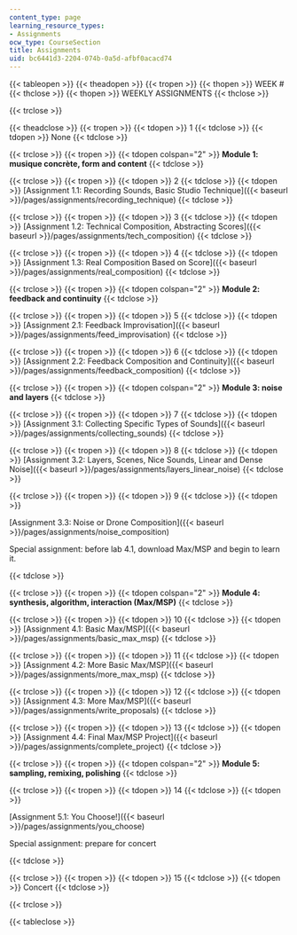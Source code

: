 ```yaml
---
content_type: page
learning_resource_types:
- Assignments
ocw_type: CourseSection
title: Assignments
uid: bc6441d3-2204-074b-0a5d-afbf0acacd74
---
```


{{< tableopen >}}
{{< theadopen >}}
{{< tropen >}}
{{< thopen >}}
WEEK #
{{< thclose >}}
{{< thopen >}}
WEEKLY ASSIGNMENTS
{{< thclose >}}

{{< trclose >}}

{{< theadclose >}}
{{< tropen >}}
{{< tdopen >}}
1
{{< tdclose >}}
{{< tdopen >}}
None
{{< tdclose >}}

{{< trclose >}}
{{< tropen >}}
{{< tdopen colspan="2" >}}
**Module 1: musique concrète, form and content**
{{< tdclose >}}

{{< trclose >}}
{{< tropen >}}
{{< tdopen >}}
2
{{< tdclose >}}
{{< tdopen >}}
[Assignment 1.1: Recording Sounds, Basic Studio Technique]({{< baseurl >}}/pages/assignments/recording_technique)
{{< tdclose >}}

{{< trclose >}}
{{< tropen >}}
{{< tdopen >}}
3
{{< tdclose >}}
{{< tdopen >}}
[Assignment 1.2: Technical Composition, Abstracting Scores]({{< baseurl >}}/pages/assignments/tech_composition)
{{< tdclose >}}

{{< trclose >}}
{{< tropen >}}
{{< tdopen >}}
4
{{< tdclose >}}
{{< tdopen >}}
[Assignment 1.3: Real Composition Based on Score]({{< baseurl >}}/pages/assignments/real_composition)
{{< tdclose >}}

{{< trclose >}}
{{< tropen >}}
{{< tdopen colspan="2" >}}
**Module 2: feedback and continuity**
{{< tdclose >}}

{{< trclose >}}
{{< tropen >}}
{{< tdopen >}}
5
{{< tdclose >}}
{{< tdopen >}}
[Assignment 2.1: Feedback Improvisation]({{< baseurl >}}/pages/assignments/feed_improvisation)
{{< tdclose >}}

{{< trclose >}}
{{< tropen >}}
{{< tdopen >}}
6
{{< tdclose >}}
{{< tdopen >}}
[Assignment 2.2: Feedback Composition and Continuity]({{< baseurl >}}/pages/assignments/feedback_composition)
{{< tdclose >}}

{{< trclose >}}
{{< tropen >}}
{{< tdopen colspan="2" >}}
**Module 3: noise and layers**
{{< tdclose >}}

{{< trclose >}}
{{< tropen >}}
{{< tdopen >}}
7
{{< tdclose >}}
{{< tdopen >}}
[Assignment 3.1: Collecting Specific Types of Sounds]({{< baseurl >}}/pages/assignments/collecting_sounds)
{{< tdclose >}}

{{< trclose >}}
{{< tropen >}}
{{< tdopen >}}
8
{{< tdclose >}}
{{< tdopen >}}
[Assignment 3.2: Layers, Scenes, Nice Sounds, Linear and Dense Noise]({{< baseurl >}}/pages/assignments/layers_linear_noise)
{{< tdclose >}}

{{< trclose >}}
{{< tropen >}}
{{< tdopen >}}
9
{{< tdclose >}}
{{< tdopen >}}


[Assignment 3.3: Noise or Drone Composition]({{< baseurl >}}/pages/assignments/noise_composition)

Special assignment: before lab 4.1, download Max/MSP and begin to learn it.


{{< tdclose >}}

{{< trclose >}}
{{< tropen >}}
{{< tdopen colspan="2" >}}
**Module 4: synthesis, algorithm, interaction (Max/MSP)**
{{< tdclose >}}

{{< trclose >}}
{{< tropen >}}
{{< tdopen >}}
10
{{< tdclose >}}
{{< tdopen >}}
[Assignment 4.1: Basic Max/MSP]({{< baseurl >}}/pages/assignments/basic_max_msp)
{{< tdclose >}}

{{< trclose >}}
{{< tropen >}}
{{< tdopen >}}
11
{{< tdclose >}}
{{< tdopen >}}
[Assignment 4.2: More Basic Max/MSP]({{< baseurl >}}/pages/assignments/more_max_msp)
{{< tdclose >}}

{{< trclose >}}
{{< tropen >}}
{{< tdopen >}}
12
{{< tdclose >}}
{{< tdopen >}}
[Assignment 4.3: More Max/MSP]({{< baseurl >}}/pages/assignments/write_proposals)
{{< tdclose >}}

{{< trclose >}}
{{< tropen >}}
{{< tdopen >}}
13
{{< tdclose >}}
{{< tdopen >}}
[Assignment 4.4: Final Max/MSP Project]({{< baseurl >}}/pages/assignments/complete_project)
{{< tdclose >}}

{{< trclose >}}
{{< tropen >}}
{{< tdopen colspan="2" >}}
**Module 5: sampling, remixing, polishing**
{{< tdclose >}}

{{< trclose >}}
{{< tropen >}}
{{< tdopen >}}
14
{{< tdclose >}}
{{< tdopen >}}


[Assignment 5.1: You Choose!]({{< baseurl >}}/pages/assignments/you_choose)

Special assignment: prepare for concert


{{< tdclose >}}

{{< trclose >}}
{{< tropen >}}
{{< tdopen >}}
15
{{< tdclose >}}
{{< tdopen >}}
Concert
{{< tdclose >}}

{{< trclose >}}

{{< tableclose >}}